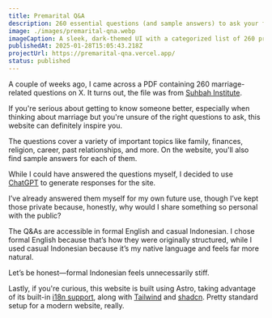 ```yaml
---
title: Premarital Q&A
description: 260 essential questions (and sample answers) to ask your future spouse
image: ./images/premarital-qna.webp
imageCaption: A sleek, dark-themed UI with a categorized list of 260 premarital questions, featuring an expandable Q&A layout for easy navigation.
publishedAt: 2025-01-28T15:05:43.218Z
projectUrl: https://premarital-qna.vercel.app/
status: published
---
```


A couple of weeks ago, I came across a PDF containing 260 marriage-related questions on X. It turns out, the file was from [Suhbah Institute](https://suhbah.com/).

If you're serious about getting to know someone better, especially when thinking about marriage but you're unsure of the right questions to ask, this website can definitely inspire you.

The questions cover a variety of important topics like family, finances, religion, career, past relationships, and more. On the website, you'll also find sample answers for each of them.

While I could have answered the questions myself, I decided to use [ChatGPT](https://chatgpt.com/) to generate responses for the site.

I’ve already answered them myself for my own future use, though I’ve kept those private because, honestly, why would I share something so personal with the public?

The Q&As are accessible in formal English and casual Indonesian. I chose formal English because that’s how they were originally structured, while I used casual Indonesian because it’s my native language and feels far more natural.

Let’s be honest—formal Indonesian feels unnecessarily stiff.

Lastly, if you're curious, this website is built using Astro, taking advantage of its built-in [i18n support](https://docs.astro.build/en/recipes/i18n/), along with [Tailwind](https://tailwindcss.com/) and [shadcn](https://ui.shadcn.com/). Pretty standard setup for a modern website, really.
